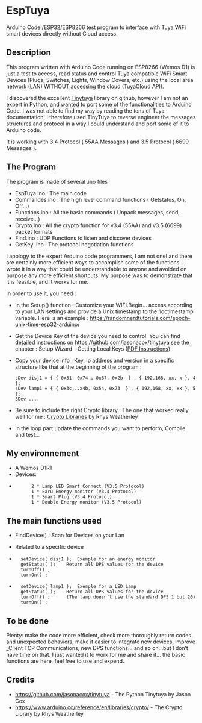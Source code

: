 # EspTuya
Arduino Code /ESP32/ESP8266 test program to interface with Tuya WiFi smart devices directly without Cloud access.
 

## Description
This program written with Arduino Code running on ESP8266 (Wemos D1) is just a test to access,  read status and control Tuya compatible WiFi Smart Devices (Plugs, Switches, Lights, Window Covers, etc.) using the local area network (LAN) WITHOUT  accessing the cloud (TuyaCloud API).


I discovered the excellent [Tinytuya](https://github.com/jasonacox/tinytuya)  library on github, however I am not an expert in Python, and wanted to port some of the functionalities to Arduino Code. I was not able to find my way by reading the tons of Tuya documentation, I therefore used TinyTuya to reverse engineer the messages structures and protocol in a way I could understand and port some of it to Arduino code.

It is working with 3.4 Protocol ( 55AA Messages ) and 3.5 Protocol ( 6699 Messages ).


## The Program
The program is made of several .ino files
-	EspTuya.ino :  	The main code
-	Commandes.ino :  	The high level command functions ( Getstatus, On, Off…)
-	Functions.ino :  	All the basic commands ( Unpack messages, send, receive…)
-	Crypto.ino :  	All the crypto function for v3.4 (55AA) and v3.5 (6699) packet formats
-	Find.ino :  	UDP Functions to listen and discover devices
-	GetKey	.ino :  	The protocol negotiation functions
  
I apology to the expert Arduino code programmers, I am not one! and there are certainly more efficient ways to accomplish some of the functions. I wrote it in a way that could be understandable to anyone and avoided on purpose any more efficient shortcuts. My purpose was to demonstrate that it is feasible, and it works for me. 

In order to use it, you need :
-	In the Setup()  function : Customize your WIFI.Begin…  access according to your LAN settings and provide a Unix timestamp to the ‘loctimestamp’ variable.  Here is an example : https://randomnerdtutorials.com/epoch-unix-time-esp32-arduino/

-	Get the Device Key of the device you need to control. You can find detailed instructions on https://github.com/jasonacox/tinytuya  see the chapter : Setup Wizard - Getting Local Keys
([PDF Instructions](https://github.com/jasonacox/tinytuya/files/12836816/Tuya.IoT.API.Setup.v2.pdf))
-	Copy your device info : Key, Ip address and version in a specific structure like that at the beginning of the program :

        sDev disj1 = { { 0x51, 0x74 … 0x67, 0x2b  } , { 192,168, xx, x }, 4 }; 
        sDev lamp1 = { { 0x3c,..x4b, 0x54, 0x73  } , { 192,168, xx, xx }, 5 }; 
        SDev ....
-	Be sure to include the right Crypto library :  The one that worked really well for me :
	        [Crypto Libraries](https://www.arduino.cc/reference/en/libraries/crypto/ )   by Rhys Weatherley
-	In the loop part update the commands you want to perform, Compile and test…

## My environnement
-	A Wemos D1R1 
-	Devices:
-       	2 * Lamp LED Smart Connect (V3.5 Protocol)
        	1 * Earu Energy monitor (V3.4 Protocol)
        	1 * Smart Plug (V3.4 Protocol)
        	1 * Double Energy monitor (V3.5 Protocol)
     

## The main functions used
-	FindDevice() : Scan for Devices on your Lan

-	Related to a specific device

-	    setDevice( disj1 );  Exemple for an energy monitor
 	    getStatus( );    Return all DPS values for the device
 	    turnOff() ;      
 	    turnOn() ;
	
-	    setDevice( lamp1 );  Exemple for a LED Lamp
        getStatus( );    Return all DPS values for the device
        turnOff() ;      (The lamp doesn’t use the standard DPS 1 but 20)
        turnOn() ;


## To be done
Plenty: make the code more efficient, check more thoroughly return codes and unexpected behaviors, make it easier to integrate new devices, improve _Client TCP Communications, new DPS functions… and so on…but I don’t have time on that. I just wanted it to work for me and share it… the basic functions are here, feel free to use and expend.

## Credits

* https://github.com/jasonacox/tinytuya - The Python Tinytuya by Jason Cox 
* https://www.arduino.cc/reference/en/libraries/crypto/ - The Crypto Library by Rhys Weatherley
 